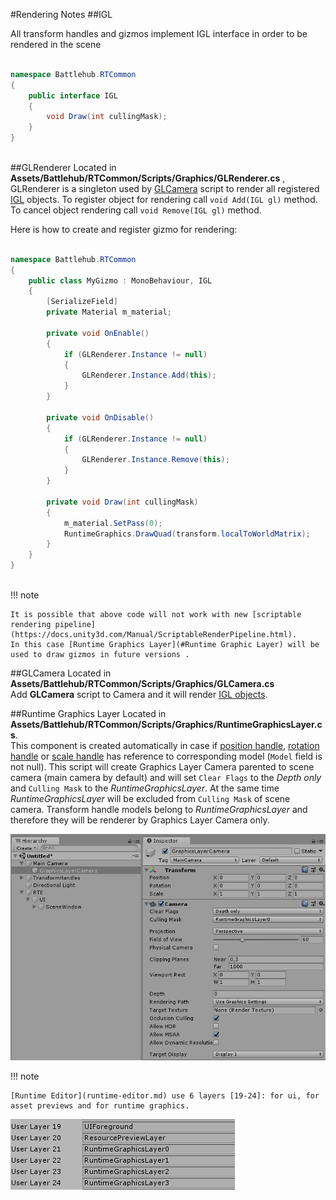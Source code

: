 #Rendering Notes
##IGL

All transform handles and gizmos implement IGL interface in order to be rendered in the scene

``` C#

namespace Battlehub.RTCommon
{
    public interface IGL
    {
        void Draw(int cullingMask);
    }
}
	
```
##GLRenderer
Located in __Assets/Battlehub/RTCommon/Scripts/Graphics/GLRenderer.cs__ , GLRenderer is a singleton used by [GLCamera](#glcamera) script to render all registered [IGL](#igl) objects.
To register object for rendering call ```void Add(IGL gl)``` method. To cancel object rendering call  ```void Remove(IGL gl)``` method.

Here is how to create and register gizmo for rendering:

``` C#

namespace Battlehub.RTCommon
{
    public class MyGizmo : MonoBehaviour, IGL
	{
		[SerializeField]
		private Material m_material;
		
	    private void OnEnable() 
		{
            if (GLRenderer.Instance != null) 
			{
                GLRenderer.Instance.Add(this);
            }
        }
		
		private void OnDisable()
		{
			if (GLRenderer.Instance != null) 
			{
				GLRenderer.Instance.Remove(this);
			}
		}
		
		private void Draw(int cullingMask)
		{
			m_material.SetPass(0);
            RuntimeGraphics.DrawQuad(transform.localToWorldMatrix);
		}
    }
}
	
```

!!! note

	It is possible that above code will not work with new [scriptable rendering pipeline](https://docs.unity3d.com/Manual/ScriptableRenderPipeline.html).  
	In this case [Runtime Graphics Layer](#Runtime Graphic Layer) will be used to draw gizmos in future versions . 
	

##GLCamera
Located in __Assets/Battlehub/RTCommon/Scripts/Graphics/GLCamera.cs__   
Add __GLCamera__ script to Camera and it will render [IGL objects](#igl).


##Runtime Graphics Layer
Located in __Assets/Battlehub/RTCommon/Scripts/Graphics/RuntimeGraphicsLayer.cs__.  
This component is created automatically in case if [position handle](transform-handles.md#position-handle), [rotation handle](transform-handles.md#rotation-handle) or
[scale handle](transform-handles.md#scale-handle) has reference to corresponding model (`Model` field is not null). This script will create Graphics Layer Camera parented to scene camera (main camera by default)
and will set `Clear Flags` to the _Depth only_ and `Culling Mask` to the _RuntimeGraphicsLayer_. At the same time _RuntimeGraphicsLayer_ will be excluded
from `Culling Mask` of scene camera. Transform handle models belong to _RuntimeGraphicsLayer_ and therefore they will be renderer by Graphics Layer Camera only.

![Screenshot](img/rendering/runtime-graphics-layer.png)

!!! note
	
	[Runtime Editor](runtime-editor.md) use 6 layers [19-24]: for ui, for asset previews and for runtime graphics. 

![Screenshot](img/rendering/layers-used-by-runtime-editor.png)